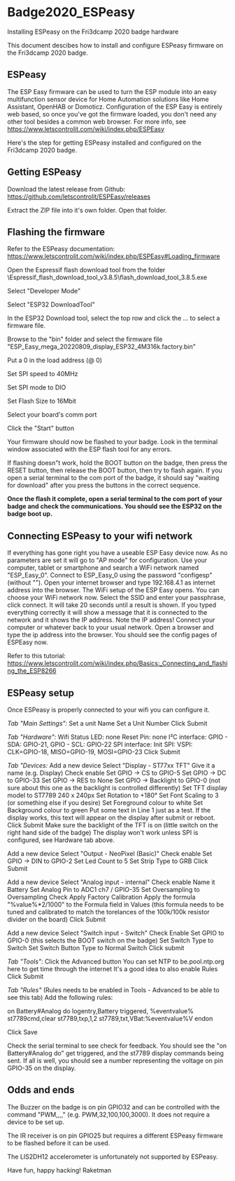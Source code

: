 # Badge2020_ESPeasy
Installing ESPeasy on the Fri3dcamp 2020 badge hardware

This document descibes how to install and configure ESPeasy firmware on the Fri3dcamp 2020 badge.

## ESPeasy

The ESP Easy firmware can be used to turn the ESP module into an easy multifunction sensor device for Home Automation solutions like Home Assistant, OpenHAB or Domoticz. Configuration of the ESP Easy is entirely web based, so once you've got the firmware loaded, you don't need any other tool besides a common web browser. For more info, see https://www.letscontrolit.com/wiki/index.php/ESPEasy

Here's the step for getting ESPeasy installed and configured on the Fri3dcamp 2020 badge.

## Getting ESPeasy

Download the latest release from Github: https://github.com/letscontrolit/ESPEasy/releases

Extract the ZIP file into it's own folder. Open that folder.

## Flashing the firmware

Refer to the ESPeasy documentation: https://www.letscontrolit.com/wiki/index.php/ESPEasy#Loading_firmware

Open the Espressif flash download tool from the folder \Espressif_flash_download_tool_v3.8.5\flash_download_tool_3.8.5.exe

Select "Developer Mode"

Select "ESP32 DownloadTool"


In the ESP32 Download tool, select the top row and click the ... to select a firmware file.

Browse to the "bin" folder and select the firmware file "ESP_Easy_mega_20220809_display_ESP32_4M316k.factory.bin"

Put a 0 in the load address (@ 0)

Set SPI speed to 40MHz

Set SPI mode to DIO

Set Flash Size to 16Mbit

Select your board's comm port

Click the "Start" button


Your firmware should now be flashed to your badge. Look in the terminal window associated with the ESP flash tool for any errors.

If flashing doesn"t work, hold the BOOT button on the badge, then press the RESET button, then release the BOOT button, then try to flash again. If you open a serial terminal to the com port of the badge, it should say "waiting for download" after you press the buttons in the correct sequence.

**Once the flash it complete, open a serial terminal to the com port of your badge and check the communications. You should see the ESP32 on the badge boot up.**

## Connecting ESPeasy to your wifi network

If everything has gone right you have a useable ESP Easy device now. As no parameters are set it will go to "AP mode" for configuration.
Use your computer, tablet or smartphone and search a WiFi network named "ESP_Easy_0".
Connect to ESP_Easy_0 using the password "configesp" (without "").
Open your internet browser and type 192.168.4.1 as internet address into the browser. The WiFi setup of the ESP Easy opens.
You can choose your WiFi network now. Select the SSID and enter your passphrase, click connect.
It will take 20 seconds until a result is shown. If you typed everything correctly it will show a message that it is connected to the network and it shows the IP address.
Note the IP address!
Connect your computer or whatever back to your usual network. Open a browser and type the ip address into the browser.
You should see the config pages of ESPEasy now. 

Refer to this tutorial: https://www.letscontrolit.com/wiki/index.php/Basics:_Connecting_and_flashing_the_ESP8266

## ESPeasy setup

Once ESPeasy is properly connected to your wifi you can configure it.

*Tab "Main Settings":*
Set a unit Name
Set a Unit Number
Click Submit

*Tab "Hardware":*
Wifi Status LED: none
Reset Pin: none
I²C interface: GPIO - SDA: GPIO-21, GPIO - SCL: GPIO-22
SPI interface: Init SPI: VSPI: CLK=GPIO-18, MISO=GPIO-19, MOSI=GPIO-23
Click Submit

*Tab "Devices:*
Add a new device
Select "Display - ST77xx TFT"
Give it a name (e.g. Display)
Check enable
Set GPIO -> CS to GPIO-5
Set GPIO -> DC to GPIO-33
Set GPIO -> RES to None
Set GPIO -> Backlight to GPIO-0 (not sure about this one as the backlight is controlled differently)
Set TFT display model to ST7789 240 x 240px
Set Rotation to +180°
Set Font Scaling to 3 (or something else if you desire)
Set Foreground colour to white
Set Background colour to green
Put some text in Line 1 just as a test. If the display works, this text will appear on the display after submit or reboot.
Click Submit
Make sure the backlight of the TFT is on (little switch on the right hand side of the badge)
The display won't work unless SPI is configured, see Hardware tab above.

Add a new device
Select "Output - NeoPixel (Basic)"
Check enable
Set GPIO -> DIN to GPIO-2
Set Led Count to 5
Set Strip Type to GRB
Click Submit

Add a new device
Select "Analog input - internal"
Check enable
Name it Battery
Set Analog Pin to ADC1 ch7 / GPIO-35
Set Oversampling to Oversampling
Check Apply Factory Calibration
Apply the formula "%value%*2/1000" to the Formula field in Values (this formula needs to be tuned and calibrated to match the torelances of the 100k/100k resistor divider on the board)
Click Submit

Add a new device
Select "Switch input - Switch"
Check Enable
Set GPIO to GPIO-0 (this selects the BOOT switch on the badge)
Set Switch Type to Switch
Set Switch Button Type to Normal Switch
Click submit

*Tab "Tools":*
Click the Advanced button
You can set NTP to be.pool.ntp.org here to get time through the internet
It's a good idea to also enable Rules
Click Submit

*Tab "Rules"*
(Rules needs to be enabled in Tools - Advanced to be able to see this tab)
Add the following rules:

  on Battery#Analog do
   logentry,Battery triggered, %eventvalue%
   st7789cmd,clear
   st7789,txp,1,2
   st7789,txt,VBat:%eventvalue%V
  endon

Click Save

Check the serial terminal to see check for feedback. You should see the "on Battery#Analog do" get triggered, and the st7789 display commands being sent. If all is well, you should see a number representing the voltage on pin GPIO-35 on the display.

## Odds and ends

The Buzzer on the badge is on pin GPIO32 and can be controlled with the command "PWM,<GPIO>,<duty>,<duration>,<frequency>" (e.g. PWM,32,100,100,3000). It does not require a device to be set up.

The IR receiver is on pin GPIO25 but requires a different ESPeasy firmware to be flashed before it can be used.

The LIS2DH12 accelerometer is unfortunately not supported by ESPeasy.

 
Have fun, happy hacking!
Raketman
